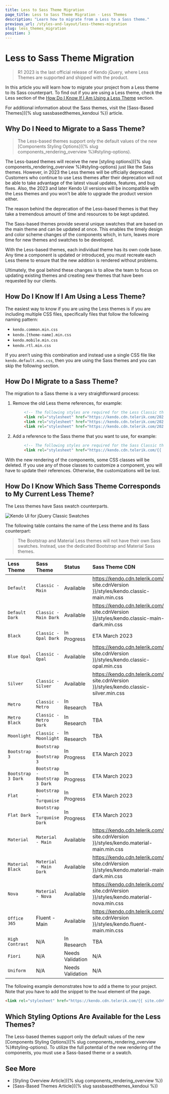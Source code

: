 ```yaml
---
title: Less to Sass Theme Migration
page_title: Less to Sass Theme Migration - Less Themes
description: "Learn how to migrate from a Less to a Sass theme."
previous_url: /styles-and-layout/less-themes-migration
slug: less_themes_migration
position: 3
---
```


# Less to Sass Theme Migration

> R1 2023 is the last official release of Kendo jQuery, where Less Themes are supported and shipped with the product.

In this article you will learn how to migrate your project from a Less theme to its Sass counterpart. To find out if you are using a Less theme, check the Less section of the [How Do I Know If I Am Using a Less Theme](#how-do-i-know-if-i-am-using-a-less-theme) section.

For additional information about the Sass themes, visit the [Sass-Based Themes]({% slug sassbasedthemes_kendoui %}) article.

## Why Do I Need to Migrate to a Sass Theme?

> The Less-based themes support only the default values of the new [Components Styling Options]({% slug components_rendering_overview %}#styling-options).

The Less-based themes will receive the new [styling options]({% slug components_rendering_overview %}#styling-options) just like the Sass themes. However, in 2023 the Less themes will be officially deprecated. Customers who continue to use Less themes after their deprecation will not be able to take advantage of the latest visual updates, features, and bug fixes. Also, the 2023 and later Kendo UI versions will be incompatible with the Less themes and you won't be able to upgrade the product version either.

The reason behind the deprecation of the Less-based themes is that they take a tremendous amount of time and resources to be kept updated.

The Sass-based themes provide several unique swatches that are based on the main theme and can be updated at once. This enables the timely design and color scheme changes of the components which, in turn, leaves more time for new themes and swatches to be developed.

With the Less-based themes, each individual theme has its own code base. Any time a component is updated or introduced, you must recreate each Less theme to ensure that the new addition is rendered without problems.

Ultimately, the goal behind these changes is to allow the team to focus on updating existing themes and creating new themes that have been requested by our clients.

## How Do I Know If I Am Using a Less Theme?

The easiest way to know if you are using the Less themes is if you are including multiple CSS files, specifically files that follow the following naming pattern:

- `kendo.common.min.css`
- `kendo.[theme-name].min.css`
- `kendo.mobile.min.css`
- `kendo.rtl.min.css`

If you aren’t using this combination and instead use a single CSS file like `kendo.default.min.css`, then you are using the Sass themes and you can skip the following section.

## How Do I Migrate to a Sass Theme?

The migration to a Sass theme is a very straightforward process:

1. Remove the old Less theme references, for example:

   ```html
        <!-- The following styles are required for the Less Classic theme. -->
        <link rel="stylesheet" href="https://kendo.cdn.telerik.com/2022.1.119/styles/kendo.common.min.css" />
        <link rel="stylesheet" href="https://kendo.cdn.telerik.com/2022.1.119/styles/kendo.default.min.css" />
        <link rel="stylesheet" href="https://kendo.cdn.telerik.com/2022.1.119/styles/kendo.default.mobile.min.css" />
   ```

1. Add a reference to the Sass theme that you want to use, for example:

   ```html
        <!-- The following styles are required for the Sass Classic theme. -->
        <link rel="stylesheet" href="https://kendo.cdn.telerik.com/{{ site.cdnVersion }}/styles/kendo.classic-main.min.css" />
   ```

With the new rendering of the components, some CSS classes will be deleted. If you use any of those classes to customize a component, you will have to update their references. Otherwise, the customizations will be lost.

## How Do I Know Which Sass Theme Corresponds to My Current Less Theme?

The Less themes have Sass swatch counterparts.

![Kendo UI for jQuery Classic Swatches](../images/theme-builder-classic-swatches.png)

The following table contains the name of the Less theme and its Sass counterpart:

> The Bootstrap and Material Less themes will not have their own Sass swatches. Instead, use the dedicated Bootstrap and Material Sass themes.

| Less Theme   | Sass Theme | Status | Sass Theme CDN
|:---         |:---        |:---        |:---
| `Default` | `Classic - Main` | Available | https://kendo.cdn.telerik.com/{{ site.cdnVersion }}/styles/kendo.classic-main.min.css |
| `Default Dark` | `Classic - Main Dark` | Available | https://kendo.cdn.telerik.com/{{ site.cdnVersion }}/styles/kendo.classic-main-dark.min.css |
| `Black` | `Classic - Opal Dark` | In Progress | ETA March 2023 |
| `Blue Opal` | `Classic - Opal` | Available | https://kendo.cdn.telerik.com/{{ site.cdnVersion }}/styles/kendo.classic-opal.min.css |
| `Silver` | `Classic - Silver` | Available | https://kendo.cdn.telerik.com/{{ site.cdnVersion }}/styles/kendo.classic-silver.min.css |
| `Metro` | `Classic - Metro` | In Research | TBA |
| `Metro Black` | `Classic - Metro Dark` | In Research | TBA |
| `Moonlight` | `Classic - Moonlight` | In Research | TBA |
| `Bootstrap 3` | `Bootstrap - Bootstrap 3` | In Progress | ETA March 2023 |
| `Bootstrap 3 Dark` | `Bootstrap - Bootstrap 3 Dark` | In Progress | ETA March 2023 |
| `Flat` | `Bootstrap - Turquoise` | In Progress | ETA March 2023 |
| `Flat Dark` | `Bootstrap - Turquoise Dark` | In Progress | ETA March 2023 |
| `Material` | `Material - Main` | Available | https://kendo.cdn.telerik.com/{{ site.cdnVersion }}/styles/kendo.material-main.min.css |
| `Material Black` | `Material - Main Dark` | Available | https://kendo.cdn.telerik.com/{{ site.cdnVersion }}/styles/kendo.material-main-dark.min.css|
| `Nova` | `Material - Nova` | Available | https://kendo.cdn.telerik.com/{{ site.cdnVersion }}/styles/kendo.material-nova.min.css |
| `Office 365` | Fluent - Main | Available | https://kendo.cdn.telerik.com/{{ site.cdnVersion }}/styles/kendo.fluent-main.min.css |
| `High Contrast` | N/A | In Research | TBA |
| `Fiori` | N/A | Needs Validation | N/A |
| `Uniform` | N/A | Needs Validation | N/A |

The following example demonstrates how to add a theme to your project. Note that you have to add the snippet to the `head` element of the page.

```html
<link rel="stylesheet" href="https://kendo.cdn.telerik.com/{{ site.cdnVersion }}/styles/kendo.classic-main.min.css" /> 
```

## Which Styling Options Are Available for the Less Themes?

The Less-based themes support only the default values of the new [Components Styling Options]({% slug components_rendering_overview %}#styling-options). To utilize the full potential of the new rendering of the components, you must use a Sass-based theme or a swatch.

## See More

* [Styling Overview Article]({% slug components_rendering_overview %})
* [Sass-Based Themes Article]({% slug sassbasedthemes_kendoui %})
